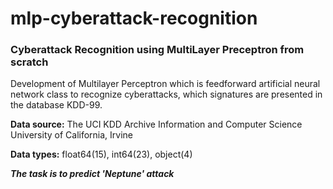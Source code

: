 # mlp-cyberattack-recognition
### Cyberattack Recognition using MultiLayer Preceptron from scratch
 
Development of Multilayer Perceptron which is feedforward artificial neural network class to recognize cyberattacks, which signatures are presented in the database KDD-99.
 
**Data source:** The UCI KDD Archive Information and Computer Science University of California, Irvine
 
**Data types:** float64(15), int64(23), object(4)


 
___The task is to predict 'Neptune' attack___
 
